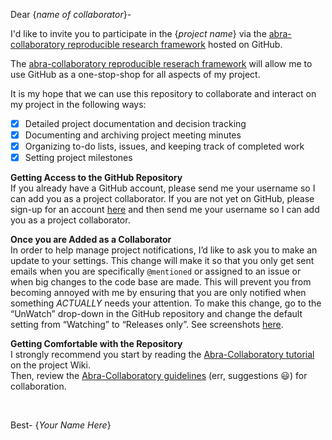 Dear {_name of collaborator_}-


I'd like to invite you to participate in the {_project name_} via the [abra-collaboratory reproducible research framework](https://github.com/callahantiff/Abra-Collaboratory) hosted on GitHub.

The [abra-collaboratory reproducible reserach framework](https://github.com/callahantiff/Abra-Collaboratory) will allow me to use GitHub as a one-stop-shop for all aspects of my project.

It is my hope that we can use this repository to collaborate and interact on my project in the following ways:
  - [x] Detailed project documentation and decision tracking
  - [x] Documenting and archiving project meeting minutes
  - [x] Organizing to-do lists, issues, and keeping track of completed work
  - [x] Setting project milestones
 
**Getting Access to the GitHub Repository**  
If you already have a GitHub account, please send me your username so I can add you as a project collaborator.
If you are not yet on GitHub, please sign-up for an account [here](https://github.com/) and then send me your username so I can add you as a project collaborator.

**Once you are Added as a Collaborator**  
In order to help manage project notifications, I’d like to ask you to make an update to your settings. This change will make it so that you only get sent emails when you are specifically `@mentioned` or assigned to an issue or when big changes to the code base are made. This will prevent you from becoming annoyed with me by ensuring that you are only notified when something _ACTUALLY_ needs your attention.
To make this change, go to the “UnWatch” drop-down in the GitHub repository and change the default setting from “Watching” to “Releases only”. See screenshots [here](https://github.com/callahantiff/Abra-Collaboratory/wiki/Using-GitHub-as-a-Reproducible-Research-Platform#notifications).

**Getting Comfortable with the Repository**  
I strongly recommend you start by reading the [Abra-Collaboratory tutorial](https://github.com/callahantiff/Abra-Collaboratory/wiki/Using-GitHub-as-a-Reproducible-Research-Platform) on the project Wiki.  
Then, review the [Abra-Collaboratory guidelines](https://github.com/callahantiff/Abra-Collaboratory/wiki/Our-Reproducible-Repository-Guidelines-%F0%9F%98%83) (err, suggestions :smiley:) for collaboration.

<br>

Best-
{_Your Name Here_}
